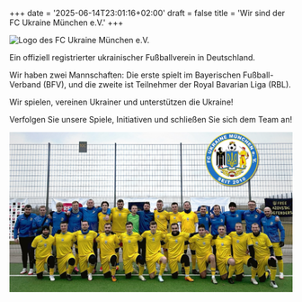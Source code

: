+++
date = '2025-06-14T23:01:16+02:00'
draft = false
title = 'Wir sind der FC Ukraine München e.V.'
+++

![Logo des FC Ukraine München e.V.](/images/logo-with-white-background-320px.png)

Ein offiziell registrierter ukrainischer Fußballverein in Deutschland.

Wir haben zwei Mannschaften: Die erste spielt im Bayerischen Fußball-Verband (BFV),
und die zweite ist Teilnehmer der Royal Bavarian Liga (RBL).

Wir spielen, vereinen Ukrainer und unterstützen die Ukraine!

Verfolgen Sie unsere Spiele, Initiativen und schließen Sie sich dem Team an!

![Mannschaftsfoto des FC Ukraine München e.V.](img.jpg)